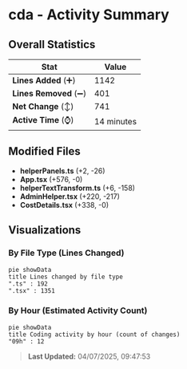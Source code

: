 # cda - Activity Summary 

## Overall Statistics

| Stat                   | Value                                                             |
| ---------------------- | ----------------------------------------------------------------- |
| **Lines Added** (➕)   | 1142                                          |
| **Lines Removed** (➖) | 401                                        |
| **Net Change** (↕)    | 741                |
| **Active Time** (⌚)   | 14 minutes |


## Modified Files
- **helperPanels.ts** (+2, -26)
- **App.tsx** (+576, -0)
- **helperTextTransform.ts** (+6, -158)
- **AdminHelper.tsx** (+220, -217)
- **CostDetails.tsx** (+338, -0)

## Visualizations

### By File Type (Lines Changed)

```mermaid
pie showData
title Lines changed by file type
".ts" : 192
".tsx" : 1351
```

### By Hour (Estimated Activity Count)

```mermaid
pie showData
title Coding activity by hour (count of changes)
"09h" : 12
```


> **Last Updated:** 04/07/2025, 09:47:53